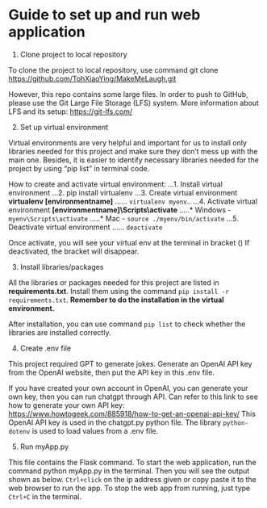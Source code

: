 # Guide to set up and run web application

1. Clone project to local repository

To clone the project to local repository, use command 
git clone https://github.com/TohXiaoYing/MakeMeLaugh.git

However, this repo contains some large files. In order to push to GitHub, please use the Git Large File Storage (LFS) system. More information about LFS and its setup: https://git-lfs.com/


2. Set up virtual environment

Virtual environments are very helpful and important for us to install only libraries needed for this project and make sure they don’t mess up with the main one. Besides, it is easier to identify necessary libraries needed for the project by using “pip list” in terminal code.

How to create and activate virtual environment:
...1. Install virtual environment
...2. pip install virtualenv
...3. Create virtual environment **virtualenv [environmentname]**
...... `virtualenv myenv`..
...4. Activate virtual environment **[environmentname]\Scripts\activate**
.....* Windows - `myenv\Scripts\activate`
.....* Mac - `source ./myenv/bin/activate`
...5. Deactivate virtual environment
...... `deactivate`

Once activate, you will see your virtual env at the terminal in bracket ()
If deactivated, the bracket will disappear.


3. Install libraries/packages

All the libraries or packages needed for this project are listed in **requirements.txt**. Install them using the command `pip install -r requirements.txt`. **Remember to do the installation in the virtual environment.**

After installation, you can use command `pip list` to check whether the libraries are installed correctly. 


4. Create .env file

This project required GPT to generate jokes. Generate an OpenAI API key from the OpenAI website, then put the API key in this .env file. 

If you have created your own account in OpenAI, you can generate your own key, then you can run chatgpt through API. Can refer to this link to see how to generate your own API key: https://www.howtogeek.com/885918/how-to-get-an-openai-api-key/
This OpenAI API key is used in the chatgpt.py python file. The library `python-dotenv` is used to load values from a .env file. 


5. Run myApp.py

This file contains the Flask command. To start the web application, run the command python myApp.py in the terminal. Then you will see the output shown as below. `Ctrl+click` on the ip address given or copy paste it to the web browser to run the app. To stop the web app from running, just type `Ctrl+C` in the terminal. 


